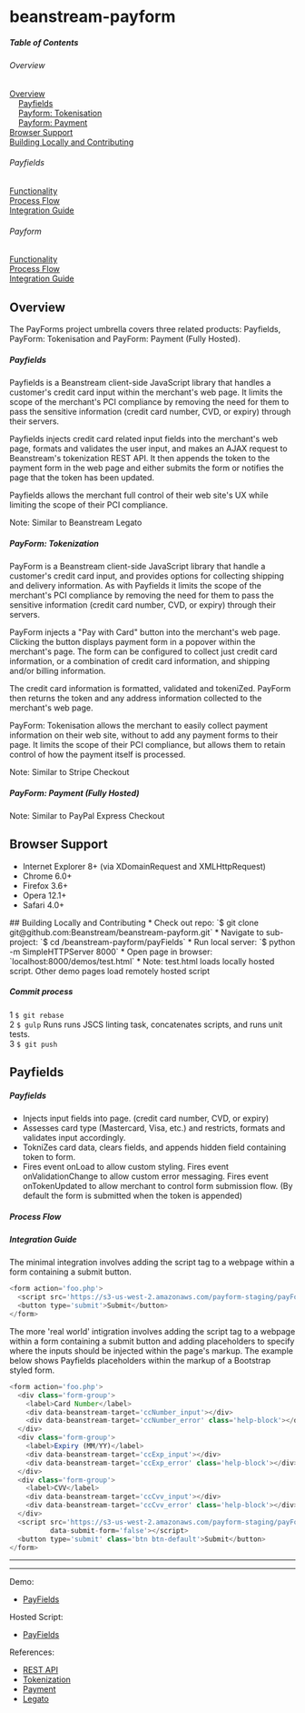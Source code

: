 beanstream-payform 
=================
##### Table of Contents  
###### Overview
[Overview](#overview)     
&nbsp;&nbsp;&nbsp;&nbsp;[Payfields](#payfields-overview)        
&nbsp;&nbsp;&nbsp;&nbsp;[Payform: Tokenisation](#payform-tokenisation-overview)            
&nbsp;&nbsp;&nbsp;&nbsp;[Payform: Payment](#payform-payment-overview)  
[Browser Support](#browser-support)  
[Building Locally and Contributing](#contributing)   
###### Payfields
[Functionality](#payfields-functionality)         
[Process Flow](#payfields-process-flow)           
[Integration Guide](#payfields-integration-guide)           
###### Payform
[Functionality](#payform-tokenisation-functionality)         
[Process Flow](#payform-tokenisation-process-flow)   
[Integration Guide](#payform-tokenisation-guide)  

## Overview <a name="overview"/>
The PayForms project umbrella covers three related products: Payfields, PayForm: Tokenisation and PayForm: Payment (Fully Hosted).

##### Payfields <a name="payfields-overview"/>
Payfields is a Beanstream client-side JavaScript library that handles a customer's credit card input within the merchant's web page. It limits the scope of the merchant's PCI compliance by removing the need for them to pass the sensitive information (credit card number, CVD, or expiry) through their servers.

Payfields injects credit card related input fields into the merchant's web page, formats and validates the user input, and makes an AJAX request to Beanstream's tokenization REST API. It then appends the token to the payment form in the web page and either submits the form or notifies the page that the token has been updated.

Payfields allows the merchant full control of their web site's UX while limiting the scope of their PCI compliance.

Note: Similar to Beanstream Legato

##### PayForm: Tokenization <a name="payform-tokenisation-overview"/>
PayForm is a Beanstream client-side JavaScript library that handle a customer's credit card input, and provides options for collecting shipping and delivery information. As with Payfields it limits the scope of the merchant's PCI compliance by removing the need for them to pass the sensitive information (credit card number, CVD, or expiry) through their servers.

PayForm injects a "Pay with Card" button into the merchant's web page. Clicking the button displays payment form in a popover within the merchant's page. The form can be configured to collect just credit card information, or a combination of credit card information, and shipping and/or billing information. 

The credit card information is formatted, validated and tokeniZed. PayForm then returns the token and any address information collected to the merchant's web page.

PayForm: Tokenisation allows the merchant to easily collect payment information on their web site, without to add any payment forms to their page. It limits the scope of their PCI compliance, but allows them to retain control of how the payment itself is processed.

Note: Similar to Stripe Checkout

##### PayForm: Payment (Fully Hosted) <a name="payform-payment-overview"/>

Note: Similar to PayPal Express Checkout 

## Browser Support <a name="browser-support"/>
 * Internet Explorer 8+ (via XDomainRequest and XMLHttpRequest)         
 * Chrome 6.0+          
 * Firefox 3.6+         
 * Opera 12.1+          
 * Safari 4.0+          

<a name="contributing"/>
## Building Locally and Contributing
 * Check out repo: `$ git clone git@github.com:Beanstream/beanstream-payform.git`
 * Navigate to sub-project:  `$ cd /beanstream-payform/payFields`
 * Run local server: `$ python -m SimpleHTTPServer 8000`
 * Open page in browser: `localhost:8000/demos/test.html` 
   * Note: test.html loads locally hosted script. Other demo pages load remotely hosted script

##### Commit process
 1 `$ git rebase`       
 2 `$ gulp` Runs runs JSCS linting task, concatenates scripts, and runs unit tests.      
 3 `$ git push`         
 
## Payfields
##### Payfields <a name="payfields-functionality"/>     
 * Injects input fields into page. (credit card number, CVD, or expiry)    
 * Assesses card type (Mastercard, Visa, etc.) and restricts, formats and validates input accordingly.   
 * TokniZes card data, clears fields, and appends hidden field containing token to form.
 * Fires event onLoad to allow custom styling. Fires event onValidationChange to allow custom error messaging. Fires event onTokenUpdated to allow merchant to control form submission flow. (By default the form is submitted when the token is appended)
 
##### Process Flow <a name="payfields-process-flow"/>   

##### Integration Guide <a name="payfields-integration-guide"/>   
The minimal integration involves adding the script tag to a webpage within a form containing a submit button.
```javascript
<form action='foo.php'>
  <script src='https://s3-us-west-2.amazonaws.com/payform-staging/payForm/payFields/beanstream_payfields.js'></script>
  <button type='submit'>Submit</button>
</form>
```

The more 'real world' intigration involves adding the script tag to a webpage within a form containing a submit button and adding placeholders to specify where the inputs should be injected within the page's markup. The example below shows Payfields placeholders within the markup of a Bootstrap styled form.
```javascript
<form action='foo.php'>
  <div class='form-group'>
    <label>Card Number</label>
    <div data-beanstream-target='ccNumber_input'></div>
    <div data-beanstream-target='ccNumber_error' class='help-block'></div>
  </div>
  <div class='form-group'>
    <label>Expiry (MM/YY)</label>
    <div data-beanstream-target='ccExp_input'></div>
    <div data-beanstream-target='ccExp_error' class='help-block'></div>
  </div>
  <div class='form-group'>
    <label>CVV</label>
    <div data-beanstream-target='ccCvv_input'></div>
    <div data-beanstream-target='ccCvv_error' class='help-block'></div>
  </div>
  <script src='https://s3-us-west-2.amazonaws.com/payform-staging/payForm/payFields/beanstream_payfields.js'     
          data-submit-form='false'></script>
  <button type='submit' class='btn btn-default'>Submit</button>
</form>
```

---
---

Demo:
* [PayFields](https://s3-us-west-2.amazonaws.com/payform-staging/payForm/payFields/bootstrap.html)

Hosted Script:
* [PayFields](https://s3-us-west-2.amazonaws.com/payform-staging/payForm/payFields/beanstream_payfields.js)

References:
* [REST API](http://developer.beanstream.com/documentation/rest-api-reference/)
* [Tokenization](http://developer.beanstream.com/documentation/take-payments/purchases/take-payment-legato-token/)
* [Payment](http://developer.beanstream.com/documentation/take-payments/purchases/card/)
* [Legato](http://developer.beanstream.com/documentation/legato/)

